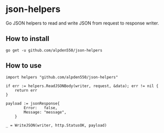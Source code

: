 # json-helpers

Go JSON helpers to read and write JSON  from request to response writer.


## How to install

```
go get -u github.com/alpden550/json-helpers
```

## How to use

```
import helpers "github.com/alpden550/json-helpers"

if err := helpers.ReadJSONBody(writer, request, &data); err != nil {
    return err
}

payload := jsonResponse{
		Error:   false,
		Message: "message",
	}

_ = WriteJSON(writer, http.StatusOK, payload)
```
